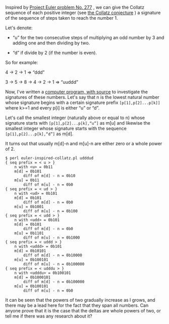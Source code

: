 Inspired by
[Project Euler problem No. 277](https://projecteuler.net/problem=277) , we
can give the Collatz sequence of each positive integer (see
[the Collatz conjecture](http://en.wikipedia.org/wiki/Collatz_conjecture) ) a
signature of the sequence of steps taken to reach the number 1.

Let's denote:

* “u” for the two consecutive steps of multiplying an odd number by 3 and
adding one and then dividing by two.

* “d” if divide by 2 (if the number is even).

So for example:

4 → 2 → 1 ⇒ “ddd”

3 → 5 → 8 → 4 → 2 → 1 ⇒ “uuddd”

Now, I've written a [computer program, with source](https://github.com/shlomif/collatz-conjecture/blob/master/3x%2B1/inspired-by-project-euler/euler-inspired-collatz.pl)
to investigate the signatures of these numbers. Let's say that n is the lowest
natural number whose signature begins with a certain signature prefix
`[p[1],p[2]...p[k]]` where k>=1 and every p[i] is either “u” or “d”.

Let's call the smallest integer (naturally above or equal to n) whose
signature starts with `[p[1],p[2]...p[k],“u”]` as m[u] and likewise the
smallest
integer whose signature starts with the sequence `[p[1],p[2]...p[k],“d”]`
as m[d].

It turns out that usually m[d]-n and m[u]-n are either zero or a whole power
of 2.

```
$ perl euler-inspired-collatz.pl udddud
{ seq prefix = < u > }
    n with <u> = 0b11
    m[d] = 0b101
        diff of m[d] - n = 0b10
    m[u] = 0b11
        diff of m[u] - n = 0b0
{ seq prefix = < ud > }
    n with <ud> = 0b101
    m[d] = 0b101
        diff of m[d] - n = 0b0
    m[u] = 0b1001
        diff of m[u] - n = 0b100
{ seq prefix = < udd > }
    n with <udd> = 0b101
    m[d] = 0b101
        diff of m[d] - n = 0b0
    m[u] = 0b1101
        diff of m[u] - n = 0b1000
{ seq prefix = < uddd > }
    n with <uddd> = 0b101
    m[d] = 0b10101
        diff of m[d] - n = 0b10000
    m[u] = 0b100101
        diff of m[u] - n = 0b100000
{ seq prefix = < udddu > }
    n with <udddu> = 0b100101
    m[d] = 0b1000101
        diff of m[d] - n = 0b100000
    m[u] = 0b100101
        diff of m[u] - n = 0b0
```

It can be seen that the powers of two gradually increase as l grows, and there
may be a lead here for the fact that they span all numbers. Can anyone prove
that it is the case that the deltas are whole powers of two, or tell me if
there was any research about it?
